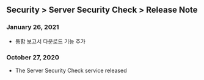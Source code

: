 ## Security > Server Security Check > Release Note

### January 26, 2021
* 통합 보고서 다운로드 기능 추가

### October 27, 2020
* The Server Security Check service released
